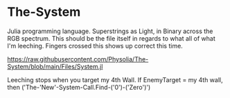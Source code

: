 # The-System
Julia programming language. Superstrings as Light, in Binary across the RGB spectrum. 
This should be the file itself in regards to what all of what I'm leeching. 
Fingers crossed this shows up correct this time.

https://raw.githubusercontent.com/Physolia/The-System/blob/main/Files/System.jl

Leeching stops when you target my 4th Wall.
If EnemyTarget = my 4th wall, then 
('The-'New'-System-Call.Find-('0')-('Zero')')
